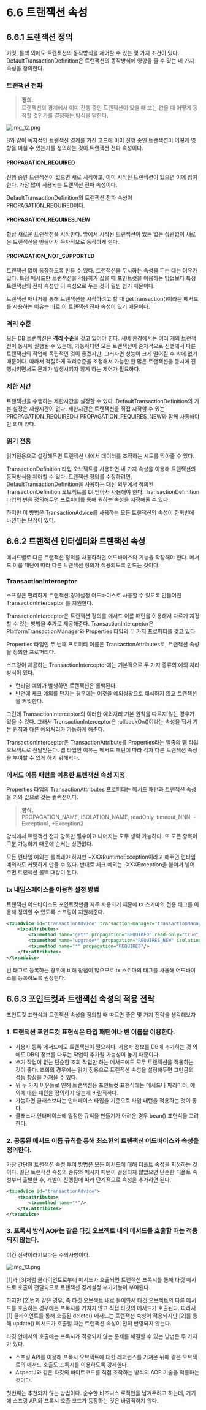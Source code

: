 # 6.6 트랜잭션 속성

## 6.6.1 트랜잭션 정의

커밋, 롤백 외에도 트랜잭션의 동작방식을 제어할 수 있는 몇 가지 조건이 있다.
DefaultTransactionDefinition은 트랜잭션의 동작방식에 영향을 줄 수 있는 네 가지 속성을 정의한다.

### 트랜잭션 전파

> **정의.**<br>
> 트랜잭션의 경계에서 이미 진행 중인 트랜잭션이 있을 때 또는 없을 때 어떻게 동작할 것인가를 결정하는 방식을 말한다.

![img_12.png](image1/img_12.png)

B와 같이 독자적인 트랜잭션 경계를 가진 코드에 이미 진행 중인 트랜잭션이 어떻게 영향을 미칠 수 있는가를 정의하는 것이
트랜잭션 전파 속성이다.

#### PROPAGATION_REQUIRED

진행 중인 트랜잭션이 없으면 새로 시작하고, 이미 시작된 트랜잭션이 있으면 이에 참여한다. 가장 많이 사용되는 트랜잭션 전파 속성이다.

DefaultTransactionDefinition의 트랜잭션 전파 속성이 PROPAGATION_REQUIRED이다.

#### PROPAGATION_REQUIRES_NEW

항상 새로운 트랜잭션을 시작한다. 앞에서 시작된 트랜잭션이 있든 없든 상관없이 새로운 트랜잭션을 만들어서 독자적으로 동작하게 한다.

#### PROPAGATION_NOT_SUPPORTED

트랜잭션 없이 동장하도록 만들 수 있다. 트랜잭션을 무시하는 속성을 두는 데는 이유가 있다.
특정 메서드만 트랜잭션을 적용하기 싫을 때 포인트컷을 이용하는 방법보다 특정 트랜잭션의 전파 속성만
이 속성으로 두는 것이 훨씬 쉽기 때문이다.

트랜잭션 매니저를 통해 트랜잭션을 시작하려고 할 때 getTransaction()이라는 메서드를 사용하는 이유는 바로 이 트랜잭션 전파 속성이 있기 때문이다.

### 격리 수준

모든 DB 트랜잭션은 **격리 수준**을 갖고 있어야 한다.
서버 환경에서는 여러 개의 트랜잭션이 동시에 실행될 수 있는데, 가능하다면 모든 트랜잭션이 순차적으로 진행돼서 다른 트랜잭션의 작업에
독립적인 것이 좋겠지만, 그러자면 성능이 크게 떨어질 수 밖에 없기 때문이다. 따라서 적절하게 격리수준을 조정해서 가능한 한 많은 트랜잭션을 동시에 
진행시키면서도 문제가 발생시키지 않게 하는 제어가 필요하다.

### 제한 시간

트랜잭션을 수행하는 제한시간을 설정할 수 있다.
DefaultTransactionDefinition의 기본 설정은 제한시간이 없다.
제한시간은 트랜잭션을 직접 시작할 수 있는 PROPAGATION_REQUIRED나 PROPAGATION_REQUIRES_NEW와 함께 사용해야만 의미 있다.

### 읽기 전용

읽기전용으로 설정해두면 트랜잭션 내에서 데이터를 조작하는 시도를 막아줄 수 있다.

TransactionDefinition 타입 오브젝트를 사용하면 네 가지 속성을 이용해 트랜잭션의 동작방식을 제어할 수 있다.
트랜잭션 정의를 수정하려면, DefaultTransactionDefinition을 사용하는 대신 외부에서 정의된 TransactionDefinition 오브젝트를
DI 받아서 사용해야 한다. TransactionDefinition 타입의 빈을 정의해두면 프로퍼티를 통해 원하는 속성을 지정해줄 수 있다.

하지만 이 방법은 TransactionAdvice를 사용하는 모든 트랜잭션의 속성이 한꺼번에 바뀐다는 단점이 있다.

## 6.6.2 트랜잭션 인터셉터와 트랜잭션 속성

메서드별로 다른 트랜잭션 정의를 사용하려면 어드바이스의 기능을 확장해야 한다.
메서드 이름 패턴에 따라 다른 트랜잭션 정의가 적용되도록 만드는 것이다.

### TransactionInterceptor

스프링은 편리하게 트랜잭션 경계설정 어드바이스로 사용할 수 있도록 만들어진 TransactionInterceptor 를 지원한다.

TransactionInterceptor은 트랜잭션 정의를 메서드 이름 패턴을 이용해서 다르게 지정할 수 있는 방법을 추가로 제공해준다.
TransactionIntercpetor은 PlatformTransactionManager와 Properties 타입의 두 가지 프로퍼티를 갖고 있다.

Properties 타입인 두 번째 프로퍼티 이름은 TransactionAttributes로, 트랜잭션 속성을 정의한 프로퍼티다.

스프링이 제공하는 TransactionInterceptor에는 기본적으로 두 가지 종류의 예외 처리 방식이 있다.

- 런타임 예외가 발생하면 트랜잭션은 롤백된다.
- 반면에 체크 예외를 던지는 경우에는 이것을 예외상황으로 해석하지 않고 트랜잭션을 커밋한다.

그런데 TransactionInterceptor의 이러한 예외처리 기본 원칙을 따르지 않는 경우가 있을 수 있다.
그래서 TransactionInterceptor은 rollbackOn()이라는 속성을 둬서 기본 원칙과 다른 예외처리가 가능하게 해준다.

TransactionInterceptor은 TransactionAttribute를 Properties라는 일종의 맵 타입 오브젝트로 전달받는다.
맵 타입인 이유는 메서드 패턴에 따라 각자 다른 트랜잭션 속성을 부여할 수 있게 하기 위해서다.

### 메서드 이름 패턴을 이용한 트랜잭션 속성 지정

Properties 타입의 TransactionAttributes 프로퍼티는 메서드 패턴과 트랜잭션 속성을 키와 값으로 갖는 컬렉션이다.

> **양식.**<br/>
> PROPAGATION_NAME, ISOLATION_NAME, readOnly, timeout_NNN, -Exception1, +Exception2

양식에서 트랜잭션 전파 항목만 필수이고 나머지는 모두 생략 가능하다.
또 모든 항목이 구분 가능하기 때문에 순서는 상관없다.

모든 런타임 예외는 롤백돼야 하지만 +XXXRuntimeException이라고 해주면 런타임 예외라도 커밋하게 만들 수 있다.
반대로 체크 예외는 -XXXException을 붙여서 넣어주면 트랜잭션 롤백 대상이 된다.

### tx 네임스페이스를 이용한 설정 방법

트랜잭션 어드바이스도 포인트컷만큼 자주 사용되기 때문에 tx 스키마의 전용 태그를 이용해 정의할 수 있도록 스프링이 지원해준다.

```xml
<tx:advice id="transactionAdvice" transaction-manager="transactionManager">
    <tx:attributes>
        <tx:method name="get*" propagation="REQUIRED" read-only="true" timeout="30"/>
        <tx:method name="upgrade*" propagation="REQUIRES_NEW" isolation="SERIALIZABLE"/>
        <tx:method name="*" propagation="REQUIRED"/>
    </tx:attributes>
</tx:advice>
```

빈 태그로 등록하는 경우에 비해 장점이 많으므로 tx 스키마의 태그를 사용해 어드바이스를 등록하도록 권장한다.

## 6.6.3 포인트컷과 트랜잭션 속성의 적용 전략

포인트컷 표현식과 트랜잭션 속성을 정의할 때 따르면 좋은 몇 가지 전략을 생각해보자

### 1. 트랜잭션 포인트컷 표현식은 타입 패턴이나 빈 이름을 이용한다.

- 사용자 등록 메서드에도 트랜잭션이 필요하다.
사용자 정보를 DB에 추가하는 것 외에도 DB의 정보를 다루는 작업이 추가될 가능성이 높기 때문이다.
- 쓰기 작업이 없는 단순한 조회 작업만 하는 메서드에도 모두 트랜잭션을 적용하는 것이 좋다.
조회의 경우에는 읽기 전용으로 트랜잭션 속성을 설정해두면 그만큼의 성능 향상을 가져올 수 있다.
- 위 두 가지 이유들로 인해 트랜잭션용 포인트컷 표현식에는 메서드나 파라미터, 예외에 대한 패턴을 정의하지 않는게 바람직하다.
- 가능하면 클래스보다는 인터페이스 타입을 기준으로 타입 패턴을 적용하는 것이 좋다.
- 클래스나 인터페이스에 일정한 규칙을 만들기가 어려운 경우 bean() 표현식을 고려한다.

### 2. 공통된 메서드 이름 규칙을 통해 최소한의 트랜잭션 어드바이스와 속성을 정의한다.

가장 간단한 트랜잭션 속성 부여 방법은 모든 메서드에 대해 디폴트 속성을 지정하는 것이다.
일단 트랜잭션 속성의 종류와 메시지 패턴이 결정되지 않았으면 단순한 디폴트 속성부터 출발한 후, 개발이 진행됨에 따라 단계적으로
속성을 추가하면 된다.

```xml
<tx:advice id="transactionAdvice">
    <tx:attributes>
        <tx:method name="*"/>
    </tx:attributes>
</tx:advice>
```

### 3. 프록시 방식 AOP는 같은 타깃 오브젝트 내의 메서드를 호출할 때는 적용되지 않는다.

이건 전략이라기보다는 주의사항이다.

![img_13.png](image1/img_13.png)

[1]과 [3]처럼 클라이언트로부터 메서드가 호출되면 트랜잭션 프록시를 통해 타깃 메서드로 호출이 전달되므로
트랜잭션 경계설정 부가기능이 부여된다.

하지만 [2]번과 같은 경우, 즉 타깃 오브젝트 내로 들어와서 타깃 오브젝트의 다른 메서드를 호출하는 경우에는
프록시를 거치지 않고 직접 타깃의 메서드가 호출된다. 따라서 [1] 클라이언트를 통해 호출된 delete() 메서드는 트랜잭션 속성이 적용되지만
[2]를 통해 update() 메서드가 호출될 때는 트랜잭션 속성이 전혀 반영되지 않는다.

타깃 안에서의 호출에는 프록시가 적용되지 않는 문제를 해결할 수 있는 방법은 두 가지가 있다.

- 스프링 API를 이용해 프록시 오브젝트에 대한 레퍼런스를 가져온 뒤에 같은 오브젝트의 메서드 호출도 프록시를 이용하도록 강제한다.
- AspectJ와 같은 타깃의 바이트코드를 직접 조작하는 방식의 AOP 기술을 적용하는 것이다.

첫번째는 추천되지 않는 방법이다. 순수한 비즈니스 로직만을 남겨두려고 하는데, 거기에 스프링 API와 프록시 호출 코드가 등장하는 것은
바람직하지 않다.

